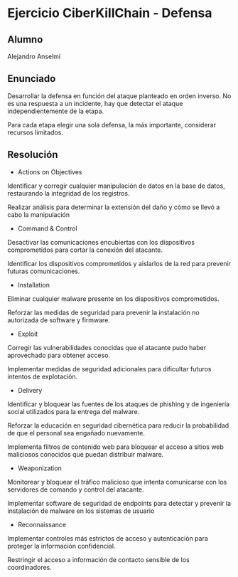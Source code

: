 # Ejercicio CiberKillChain - Defensa

## Alumno
Alejandro Anselmi

## Enunciado
Desarrollar la defensa en función del ataque planteado en orden inverso. No es una respuesta a un incidente, hay que detectar el ataque independientemente de la etapa.

Para cada etapa elegir una sola defensa, la más importante, considerar recursos limitados.

## Resolución
* Actions on Objectives
  
Identificar y corregir cualquier manipulación de datos en la base de datos, restaurando la integridad de los registros.

Realizar análisis para determinar la extensión del daño y cómo se llevó a cabo la manipulación

* Command & Control

Desactivar las comunicaciones encubiertas con los dispositivos comprometidos para cortar la conexión del atacante.

Identificar los dispositivos comprometidos y aislarlos de la red para prevenir futuras comunicaciones.

* Installation

Eliminar cualquier malware presente en los dispositivos comprometidos.

Reforzar las medidas de seguridad para prevenir la instalación no autorizada de software y firmware.

* Exploit

Corregir las vulnerabilidades conocidas que el atacante pudo haber aprovechado para obtener acceso.

Implementar medidas de seguridad adicionales para dificultar futuros intentos de explotación.

* Delivery

Identificar y bloquear las fuentes de los ataques de phishing y de ingeniería social utilizados para la entrega del malware.

Reforzar la educación en seguridad cibernética para reducir la probabilidad de que el personal sea engañado nuevamente.

Implementa filtros de contenido web para bloquear el acceso a sitios web maliciosos conocidos que puedan distribuir malware.

* Weaponization
  
Monitorear y bloquear el tráfico malicioso que intenta comunicarse con los servidores de comando y control del atacante.

Implementar software de seguridad de endpoints para detectar y prevenir la instalación de malware en los sistemas de usuario

* Reconnaissance
  
Implementar controles más estrictos de acceso y autenticación para proteger la información confidencial.

Restringir el acceso a información de contacto sensible de los coordinadores.
